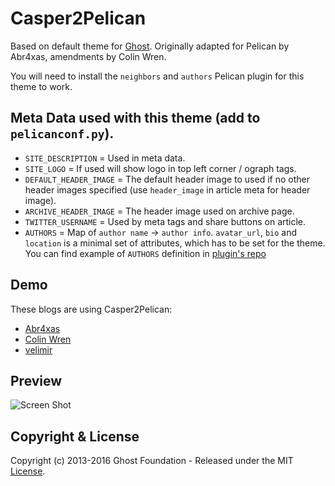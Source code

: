 # Casper2Pelican

Based on default theme for [Ghost](http://github.com/tryghost/ghost/).
Originally adapted for Pelican by Abr4xas, amendments by Colin Wren.

You will need to install the `neighbors` and `authors` Pelican plugin for this theme to work.

## Meta Data used with this theme (add to `pelicanconf.py`).
* `SITE_DESCRIPTION` = Used in meta data.
* `SITE_LOGO` = If used will show logo in top left corner / ograph tags.
* `DEFAULT_HEADER_IMAGE` = The default header image to used if no other header images specified (use `header_image` in article meta for header image).
* `ARCHIVE_HEADER_IMAGE` = The header image used on archive page.
* `TWITTER_USERNAME` = Used by meta tags and share buttons on article.
* `AUTHORS` = Map of `author name` -> `author info`. `avatar_url`, `bio` and `location` is a minimal set of attributes, which has to be set for the theme. You can find example of `AUTHORS` definition in [plugin's repo](https://github.com/velimir0xff/pelican-plugins/tree/authors-plugin/authors)


## Demo

These blogs are using Casper2Pelican:
 - [Abr4xas](http://blog.abr4xas.org)
 - [Colin Wren](http://colinwren.is/awesome)
 - [velimir](https://velimir.me.uk)

## Preview
![Screen Shot](screenshot.jpeg)

## Copyright & License

Copyright (c) 2013-2016 Ghost Foundation - Released under the MIT [License](LICENSE).
